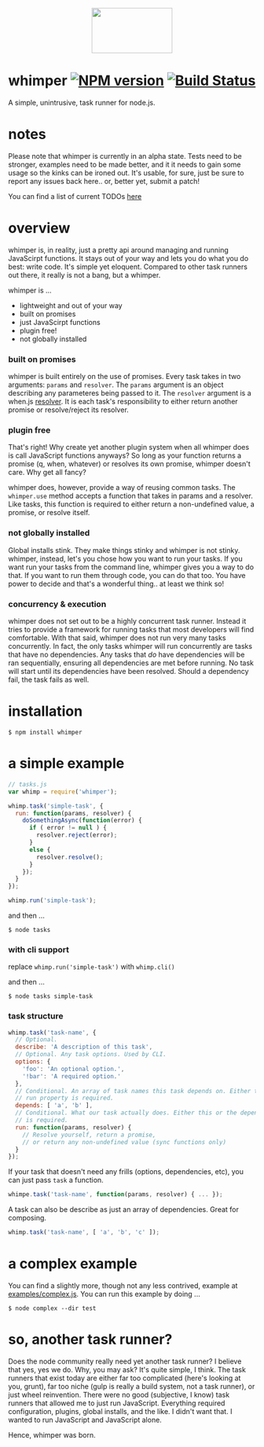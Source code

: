 <p align="center">
  <img width="164" height="92" src="http://os.codegrit.com/images/whimper.png" />
</p>

# whimper [![NPM version][npm-image]][npm-url] [![Build Status][travis-image]][travis-url]
A simple, unintrusive, task runner for node.js.

# notes
Please note that whimper is currently in an alpha state. Tests need to be stronger, examples need to be made better, and it
it needs to gain some usage so the kinks can be ironed out. It's usable, for sure, just be sure to report any issues back 
here.. or, better yet, submit a patch!

You can find a list of current TODOs [here](https://github.com/jaylach/whimper/wiki/Todo)

# overview
whimper is, in reality, just a pretty api around managing and running JavaScirpt functions. It stays out of your way and 
lets you do what you do best: write code. It's simple yet eloquent. Compared to other task runners out there, it really is 
not a bang, but a whimper.

whimper is ...
- lightweight and out of your way
- built on promises
- just JavaScirpt functions
- plugin free!
- not globally installed

### built on promises
whimper is built entirely on the use of promises. Every task takes in two arguments: `params` and `resolver`. The `params`
argument is an object describing any parameteres being passed to it. The `resolver` argument is a when.js [resolver](https://github.com/cujojs/when/blob/master/docs/api.md#deferred). It is
each task's responsibility to either return another promise or resolve/reject its resolver.  

### plugin free
That's right! Why create yet another plugin system when all whimper does is call JavaScript functions anyways? So long as 
your function returns a promise (q, when, whatever) or resolves its own promise, whimper doesn't care. Why get all fancy?

whimper does, however, provide a way of reusing common tasks. The `whimper.use` method accepts a function that takes in
params and a resolver. Like tasks, this function is required to either return a non-undefined value, a promise, or resolve
itself. 

### not globally installed
Global installs stink. They make things stinky and whimper is not stinky. whimper, instead, let's you chose how you want to
run your tasks. If you want run your tasks from the command line, whimper gives you a way to do that. If you want to run 
them through code, you can do that too. You have power to decide and that's a wonderful thing.. at least we think so!

### concurrency & execution
whimper does not set out to be a highly concurrent task runner. Instead it tries to provide a framework for running tasks
that most developers will find comfortable. With that said, whimper does not run very many tasks concurrently. In fact, 
the only tasks whimper will run concurrently are tasks that have no dependencies. Any tasks that *do* have dependencies 
will be ran sequentially, ensuring all dependencies are met before running. No task will start until its dependencies
have been resolved. Should a dependency fail, the task fails as well.

# installation
```
$ npm install whimper
```

# a simple example
```javascript
// tasks.js
var whimp = require('whimper');

whimp.task('simple-task', {
  run: function(params, resolver) {
    doSomethingAsync(function(error) {
      if ( error != null ) {
        resolver.reject(error);
      }
      else {
        resolver.resolve();
      }
    });
  }
});

whimp.run('simple-task');
```

and then ...
```
$ node tasks
```

### with cli support
replace `whimp.run('simple-task')` with `whimp.cli()`

and then ...
```
$ node tasks simple-task
```

### task structure
```javascript
whimp.task('task-name', {
  // Optional.
  describe: 'A description of this task',
  // Optional. Any task options. Used by CLI.
  options: {
    'foo': 'An optional option.',
    '!bar': 'A required option.'
  }, 
  // Conditional. An array of task names this task depends on. Either this or the 
  // run property is required.
  depends: [ 'a', 'b' ],
  // Conditional. What our task actually does. Either this or the depends property 
  // is required.
  run: function(params, resolver) {
    // Resolve yourself, return a promise,
    // or return any non-undefined value (sync functions only)
  }
});
```

If your task that doesn't need any frills (options, dependencies, etc), you can just pass `task` a function.
```javascript
whimpe.task('task-name', function(params, resolver) { ... });
```

A task can also be describe as just an array of dependencies. Great for composing.
```javascript
whimp.task('task-name', [ 'a', 'b', 'c' ]);
```

# a complex example
You can find a slightly more, though not any less contrived, example at [examples/complex.js](https://github.com/jaylach/whimper/blob/master/examples/complex.js). 
You can run this example by doing ...
```
$ node complex --dir test
```

# so, another task runner?
Does the node community really need yet another task runner? I believe that yes, yes we do. 
Why, you may ask? It's quite simple, I think. The task runners that exist today are either far too complicated (here's looking
at you, grunt), far too niche (gulp is really a build system, not a task runner), or just wheel reinvention. There were no
good (subjective, I know) task runners that allowed me to just run JavaScript. Everything required configuration, plugins,
global installs, and the like. I didn't want that. I wanted to run JavaScript and JavaScript alone. 

Hence, whimper was born.

[travis-url]: https://travis-ci.org/jaylach/whimper
[travis-image]: https://travis-ci.org/jaylach/whimper.png?branch=master
[npm-url]: https://npmjs.org/package/whimper
[npm-image]: https://badge.fury.io/js/whimper.png
